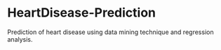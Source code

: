 # HeartDisease-Prediction
Prediction of heart disease using data mining technique and regression analysis.

